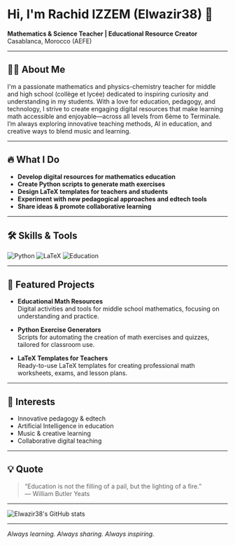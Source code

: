 # Hi, I'm Rachid IZZEM (Elwazir38) 👋

**Mathematics & Science Teacher | Educational Resource Creator**  
Casablanca, Morocco (AEFE)

---

## 👨‍🏫 About Me

I'm a passionate mathematics and physics-chemistry teacher for middle and high school (collège et lycée) dedicated to inspiring curiosity and understanding in my students. With a love for education, pedagogy, and technology, I strive to create engaging digital resources that make learning math accessible and enjoyable—across all levels from 6ème to Terminale. I’m always exploring innovative teaching methods, AI in education, and creative ways to blend music and learning.

---

## 🔥 What I Do

- **Develop digital resources for mathematics education**
- **Create Python scripts to generate math exercises**
- **Design LaTeX templates for teachers and students**
- **Experiment with new pedagogical approaches and edtech tools**
- **Share ideas & promote collaborative learning**

---

## 🛠️ Skills & Tools

![Python](https://img.shields.io/badge/Python-3776AB?style=for-the-badge&logo=python&logoColor=white)
![LaTeX](https://img.shields.io/badge/LaTeX-008080?style=for-the-badge&logo=latex&logoColor=white)
![Education](https://img.shields.io/badge/Education-Passion-orange?style=for-the-badge)

---

## 🚀 Featured Projects

- **Educational Math Resources**  
  Digital activities and tools for middle school mathematics, focusing on understanding and practice.

- **Python Exercise Generators**  
  Scripts for automating the creation of math exercises and quizzes, tailored for classroom use.

- **LaTeX Templates for Teachers**  
  Ready-to-use LaTeX templates for creating professional math worksheets, exams, and lesson plans.

---

## 🎵 Interests

- Innovative pedagogy & edtech
- Artificial Intelligence in education
- Music & creative learning
- Collaborative digital teaching

---

## 💡 Quote

> “Education is not the filling of a pail, but the lighting of a fire.”  
> — William Butler Yeats

---

<!-- GitHub Stats (replace with your actual stats section if you want) -->
![Elwazir38's GitHub stats](https://github-readme-stats.vercel.app/api?username=Elwazir38&show_icons=true&theme=dark)

---

*Always learning. Always sharing. Always inspiring.*
